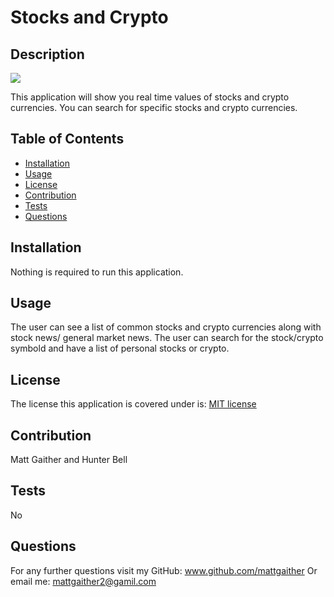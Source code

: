 # Stocks and Crypto 

  ## Description
  <img src = 'https://img.shields.io/badge/MIT-%20License-inactive'>

  This application will show you real time values of stocks and crypto currencies. You can search for specific stocks and crypto currencies. 

  ## Table of Contents

  - [Installation](#installation)
  - [Usage](#usage)
  - [License](#license)
  - [Contribution](#contribution)
  - [Tests](#tests)
  - [Questions](#questions)

  ## Installation
  Nothing is required to run this application. 

  ## Usage
  The user can see a list of common stocks and crypto currencies along with stock news/ general market news. The user can search for the stock/crypto symbold and have a list of personal stocks or crypto. 
  

  ## License
  The license this application is covered under is: [MIT license](https://opensource.org/licenses/MIT)
  

  ## Contribution
  Matt Gaither and Hunter Bell

  ## Tests
  No

  ## Questions
  For any further questions visit my GitHub:  <a href='github.com/mattgaither'>www.github.com/mattgaither</a>
  Or email me: mattgaither2@gamil.com
  

